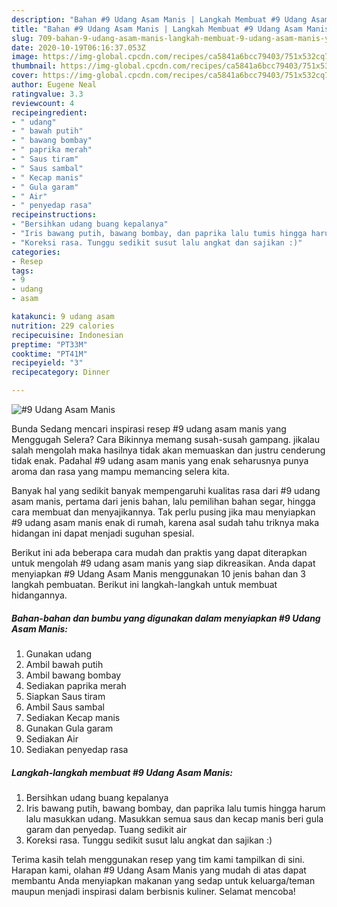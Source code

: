 ```yaml
---
description: "Bahan #9 Udang Asam Manis | Langkah Membuat #9 Udang Asam Manis Yang Paling Enak"
title: "Bahan #9 Udang Asam Manis | Langkah Membuat #9 Udang Asam Manis Yang Paling Enak"
slug: 709-bahan-9-udang-asam-manis-langkah-membuat-9-udang-asam-manis-yang-paling-enak
date: 2020-10-19T06:16:37.053Z
image: https://img-global.cpcdn.com/recipes/ca5841a6bcc79403/751x532cq70/9-udang-asam-manis-foto-resep-utama.jpg
thumbnail: https://img-global.cpcdn.com/recipes/ca5841a6bcc79403/751x532cq70/9-udang-asam-manis-foto-resep-utama.jpg
cover: https://img-global.cpcdn.com/recipes/ca5841a6bcc79403/751x532cq70/9-udang-asam-manis-foto-resep-utama.jpg
author: Eugene Neal
ratingvalue: 3.3
reviewcount: 4
recipeingredient:
- " udang"
- " bawah putih"
- " bawang bombay"
- " paprika merah"
- " Saus tiram"
- " Saus sambal"
- " Kecap manis"
- " Gula garam"
- " Air"
- " penyedap rasa"
recipeinstructions:
- "Bersihkan udang buang kepalanya"
- "Iris bawang putih, bawang bombay, dan paprika lalu tumis hingga harum lalu masukkan udang. Masukkan semua saus dan kecap manis beri gula garam dan penyedap. Tuang sedikit air"
- "Koreksi rasa. Tunggu sedikit susut lalu angkat dan sajikan :)"
categories:
- Resep
tags:
- 9
- udang
- asam

katakunci: 9 udang asam 
nutrition: 229 calories
recipecuisine: Indonesian
preptime: "PT33M"
cooktime: "PT41M"
recipeyield: "3"
recipecategory: Dinner

---
```



![#9 Udang Asam Manis](https://img-global.cpcdn.com/recipes/ca5841a6bcc79403/751x532cq70/9-udang-asam-manis-foto-resep-utama.jpg)

Bunda Sedang mencari inspirasi resep #9 udang asam manis yang Menggugah Selera? Cara Bikinnya memang susah-susah gampang. jikalau salah mengolah maka hasilnya tidak akan memuaskan dan justru cenderung tidak enak. Padahal #9 udang asam manis yang enak seharusnya punya aroma dan rasa yang mampu memancing selera kita.

Banyak hal yang sedikit banyak mempengaruhi kualitas rasa dari #9 udang asam manis, pertama dari jenis bahan, lalu pemilihan bahan segar, hingga cara membuat dan menyajikannya. Tak perlu pusing jika mau menyiapkan #9 udang asam manis enak di rumah, karena asal sudah tahu triknya maka hidangan ini dapat menjadi suguhan spesial.




Berikut ini ada beberapa cara mudah dan praktis yang dapat diterapkan untuk mengolah #9 udang asam manis yang siap dikreasikan. Anda dapat menyiapkan #9 Udang Asam Manis menggunakan 10 jenis bahan dan 3 langkah pembuatan. Berikut ini langkah-langkah untuk membuat hidangannya.

<!--inarticleads1-->

##### Bahan-bahan dan bumbu yang digunakan dalam menyiapkan #9 Udang Asam Manis:

1. Gunakan  udang
1. Ambil  bawah putih
1. Ambil  bawang bombay
1. Sediakan  paprika merah
1. Siapkan  Saus tiram
1. Ambil  Saus sambal
1. Sediakan  Kecap manis
1. Gunakan  Gula garam
1. Sediakan  Air
1. Sediakan  penyedap rasa




<!--inarticleads2-->

##### Langkah-langkah membuat #9 Udang Asam Manis:

1. Bersihkan udang buang kepalanya
1. Iris bawang putih, bawang bombay, dan paprika lalu tumis hingga harum lalu masukkan udang. Masukkan semua saus dan kecap manis beri gula garam dan penyedap. Tuang sedikit air
1. Koreksi rasa. Tunggu sedikit susut lalu angkat dan sajikan :)




Terima kasih telah menggunakan resep yang tim kami tampilkan di sini. Harapan kami, olahan #9 Udang Asam Manis yang mudah di atas dapat membantu Anda menyiapkan makanan yang sedap untuk keluarga/teman maupun menjadi inspirasi dalam berbisnis kuliner. Selamat mencoba!
